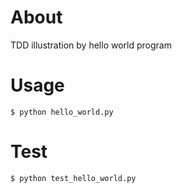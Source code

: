 


# About 

TDD illustration by hello world program


# Usage

    $ python hello_world.py


# Test

    $ python test_hello_world.py



